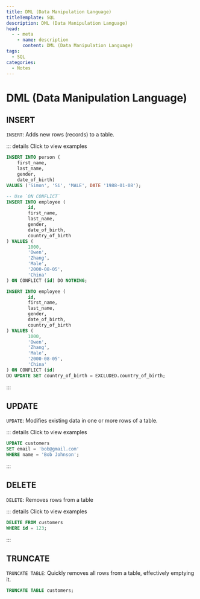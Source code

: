```yaml
---
title: DML (Data Manipulation Language)
titleTemplate: SQL
description: DML (Data Manipulation Language)
head:
  - - meta
    - name: description
      content: DML (Data Manipulation Language)
tags:
  - SQL
categories:
  - Notes
---
```


# DML (Data Manipulation Language) <Badge type="tip" text="SQL" /><Badge type="warning" text="Notes" />

## INSERT

`INSERT`: Adds new rows (records) to a table.

::: details Click to view examples

```sql
INSERT INTO person (
	first_name,
	last_name,
	gender,
	date_of_birth)
VALUES ('Simon', 'Si', 'MALE', DATE '1988-01-08');

-- Use `ON CONFLICT`
INSERT INTO employee (
        id,
        first_name,
        last_name,
        gender,
        date_of_birth,
        country_of_birth
) VALUES (
        1000,
        'Owen',
        'Zhang',
        'Male',
        '2000-08-05',
        'China'
) ON CONFLICT (id) DO NOTHING;

INSERT INTO employee (
        id,
        first_name,
        last_name,
        gender,
        date_of_birth,
        country_of_birth
) VALUES (
        1000,
        'Owen',
        'Zhang',
        'Male',
        '2000-08-05',
        'China'
) ON CONFLICT (id)
DO UPDATE SET country_of_birth = EXCLUDED.country_of_birth;
```

:::

## UPDATE

`UPDATE`: Modifies existing data in one or more rows of a table.

::: details Click to view examples

```sql
UPDATE customers
SET email = 'bob@gmail.com'
WHERE name = 'Bob Johnson';
```

:::

## DELETE

`DELETE`: Removes rows from a table

::: details Click to view examples

```sql
DELETE FROM customers
WHERE id = 123;
```

:::

## TRUNCATE

`TRUNCATE TABLE`: Quickly removes all rows from a table, effectively emptying it.

```sql
TRUNCATE TABLE customers;
```
